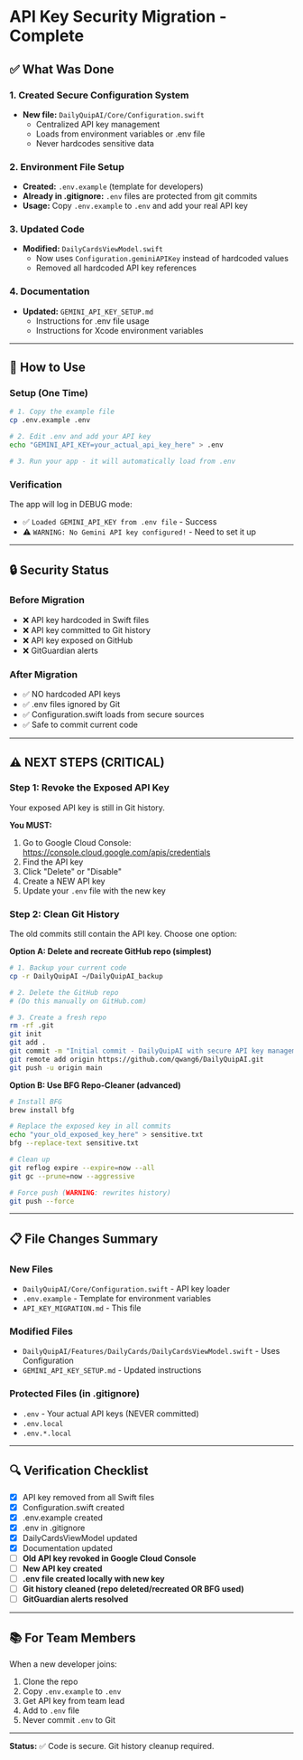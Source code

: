 # API Key Security Migration - Complete

## ✅ What Was Done

### 1. Created Secure Configuration System
- **New file:** `DailyQuipAI/Core/Configuration.swift`
  - Centralized API key management
  - Loads from environment variables or .env file
  - Never hardcodes sensitive data

### 2. Environment File Setup
- **Created:** `.env.example` (template for developers)
- **Already in .gitignore:** `.env` files are protected from git commits
- **Usage:** Copy `.env.example` to `.env` and add your real API key

### 3. Updated Code
- **Modified:** `DailyCardsViewModel.swift`
  - Now uses `Configuration.geminiAPIKey` instead of hardcoded values
  - Removed all hardcoded API key references

### 4. Documentation
- **Updated:** `GEMINI_API_KEY_SETUP.md`
  - Instructions for .env file usage
  - Instructions for Xcode environment variables

---

## 🚀 How to Use

### Setup (One Time)

```bash
# 1. Copy the example file
cp .env.example .env

# 2. Edit .env and add your API key
echo "GEMINI_API_KEY=your_actual_api_key_here" > .env

# 3. Run your app - it will automatically load from .env
```

### Verification

The app will log in DEBUG mode:
- ✅ `Loaded GEMINI_API_KEY from .env file` - Success
- ⚠️ `WARNING: No Gemini API key configured!` - Need to set it up

---

## 🔒 Security Status

### Before Migration
- ❌ API key hardcoded in Swift files
- ❌ API key committed to Git history
- ❌ API key exposed on GitHub
- ❌ GitGuardian alerts

### After Migration
- ✅ NO hardcoded API keys
- ✅ .env files ignored by Git
- ✅ Configuration.swift loads from secure sources
- ✅ Safe to commit current code

---

## ⚠️ NEXT STEPS (CRITICAL)

### Step 1: Revoke the Exposed API Key

Your exposed API key is still in Git history.

**You MUST:**
1. Go to Google Cloud Console: https://console.cloud.google.com/apis/credentials
2. Find the API key
3. Click "Delete" or "Disable"
4. Create a NEW API key
5. Update your `.env` file with the new key

### Step 2: Clean Git History

The old commits still contain the API key. Choose one option:

**Option A: Delete and recreate GitHub repo (simplest)**
```bash
# 1. Backup your current code
cp -r DailyQuipAI ~/DailyQuipAI_backup

# 2. Delete the GitHub repo
# (Do this manually on GitHub.com)

# 3. Create a fresh repo
rm -rf .git
git init
git add .
git commit -m "Initial commit - DailyQuipAI with secure API key management"
git remote add origin https://github.com/qwang6/DailyQuipAI.git
git push -u origin main
```

**Option B: Use BFG Repo-Cleaner (advanced)**
```bash
# Install BFG
brew install bfg

# Replace the exposed key in all commits
echo "your_old_exposed_key_here" > sensitive.txt
bfg --replace-text sensitive.txt

# Clean up
git reflog expire --expire=now --all
git gc --prune=now --aggressive

# Force push (WARNING: rewrites history)
git push --force
```

---

## 📋 File Changes Summary

### New Files
- `DailyQuipAI/Core/Configuration.swift` - API key loader
- `.env.example` - Template for environment variables
- `API_KEY_MIGRATION.md` - This file

### Modified Files
- `DailyQuipAI/Features/DailyCards/DailyCardsViewModel.swift` - Uses Configuration
- `GEMINI_API_KEY_SETUP.md` - Updated instructions

### Protected Files (in .gitignore)
- `.env` - Your actual API keys (NEVER committed)
- `.env.local`
- `.env.*.local`

---

## 🔍 Verification Checklist

- [x] API key removed from all Swift files
- [x] Configuration.swift created
- [x] .env.example created
- [x] .env in .gitignore
- [x] DailyCardsViewModel updated
- [x] Documentation updated
- [ ] **Old API key revoked in Google Cloud Console**
- [ ] **New API key created**
- [ ] **.env file created locally with new key**
- [ ] **Git history cleaned (repo deleted/recreated OR BFG used)**
- [ ] **GitGuardian alerts resolved**

---

## 📚 For Team Members

When a new developer joins:

1. Clone the repo
2. Copy `.env.example` to `.env`
3. Get API key from team lead
4. Add to `.env` file
5. Never commit `.env` to Git

---

**Status:** ✅ Code is secure. Git history cleanup required.
